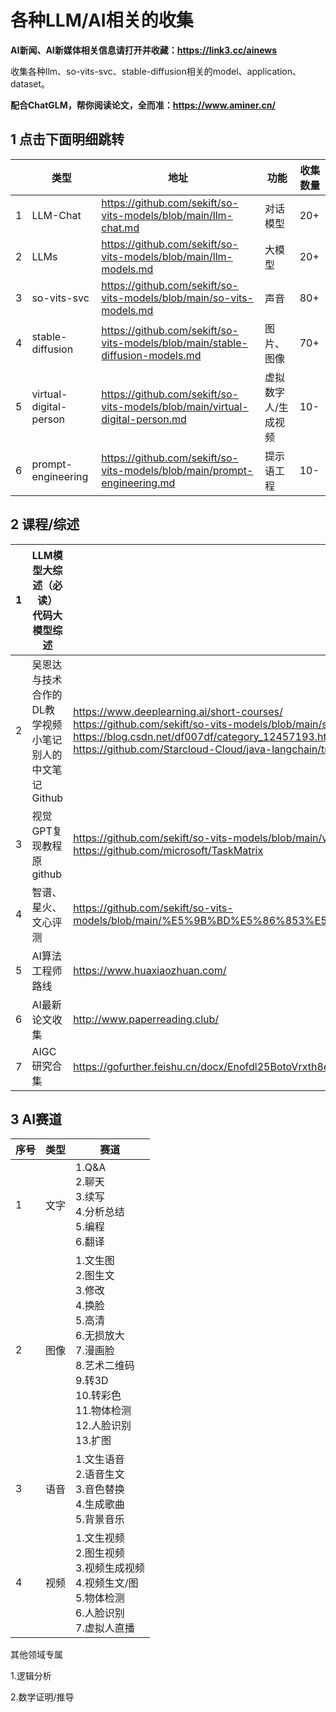 # 各种LLM/AI相关的收集
**AI新闻、AI新媒体相关信息请打开并收藏：https://link3.cc/ainews**

收集各种llm、so-vits-svc、stable-diffusion相关的model、application、dataset。

**配合ChatGLM，帮你阅读论文，全而准：https://www.aminer.cn/**

## 1 点击下面明细跳转

|      | 类型                   | 地址                                                         | 功能                | 收集数量 |
| ---- | ---------------------- | ------------------------------------------------------------ | ------------------- | -------- |
| 1    | LLM-Chat               | https://github.com/sekift/so-vits-models/blob/main/llm-chat.md | 对话模型            | 20+      |
| 2    | LLMs                   | https://github.com/sekift/so-vits-models/blob/main/llm-models.md | 大模型              | 20+      |
| 3    | so-vits-svc            | https://github.com/sekift/so-vits-models/blob/main/so-vits-models.md | 声音                | 80+      |
| 4    | stable-diffusion       | https://github.com/sekift/so-vits-models/blob/main/stable-diffusion-models.md | 图片、图像          | 70+      |
| 5    | virtual-digital-person | https://github.com/sekift/so-vits-models/blob/main/virtual-digital-person.md | 虚拟数字人/生成视频 | 10-      |
| 6    | prompt-engineering     | https://github.com/sekift/so-vits-models/blob/main/prompt-engineering.md | 提示语工程          | 10-      |

## 2 课程/综述

| 1    | **LLM模型大综述（必读）**<br>代码大模型综述                  | https://github.com/RUCAIBox/LLMSurvey<br/>https://arxiv.org/abs/2303.18223 <br/>https://arxiv.org/abs/2311.07989<br/> |
| ---- | ------------------------------------------------------------ | ------------------------------------------------------------ |
| 2    | 吴恩达与技术合作的DL教学视频<br/>小笔记<br/>别人的中文笔记<br/>Github | https://www.deeplearning.ai/short-courses/<br/>https://github.com/sekift/so-vits-models/blob/main/stude-deeplearning-wu.md<br/>https://blog.csdn.net/df007df/category_12457193.html<br/>https://github.com/Starcloud-Cloud/java-langchain/tree/master |
| 3    | 视觉GPT复现教程<br/>原github                                 | https://github.com/sekift/so-vits-models/blob/main/visual-chatgpt-build.md<br/>https://github.com/microsoft/TaskMatrix |
| 4    | 智谱、星火、文心评测                                         | https://github.com/sekift/so-vits-models/blob/main/%E5%9B%BD%E5%86%853%E5%A4%A7LLMs(%E6%99%BA%E8%B0%B1%E3%80%81%E6%98%9F%E7%81%AB%EF%BC%8C%E6%96%87%E5%BF%83)%E6%B5%8B%E8%AF%84.md |
| 5    | AI算法工程师路线                                             | https://www.huaxiaozhuan.com/                                |
| 6    | AI最新论文收集                                               | http://www.paperreading.club/                                |
| 7    | AIGC研究合集                                                 | https://gofurther.feishu.cn/docx/Enofdl25BotoVrxth8ec4rNBn5c |

## 3 AI赛道

| 序号 | 类型 | 赛道                                                         |
| ---- | ---- | ------------------------------------------------------------ |
| 1    | 文字 | 1.Q&A<br>2.聊天<br>3.续写<br>4.分析总结<br>5.编程<br>6.翻译<br> |
| 2    | 图像 | 1.文生图<br>2.图生文<br>3.修改<br>4.换脸<br>5.高清<br>6.无损放大<br>7.漫画脸<br>8.艺术二维码<br>9.转3D<br/>10.转彩色<br/>11.物体检测<br/>12.人脸识别<br/>13.扩图<br/> |
| 3    | 语音 | 1.文生语音<br>2.语音生文<br/>3.音色替换<br/>4.生成歌曲<br/>5.背景音乐<br/> |
| 4    | 视频 | 1.文生视频<br>2.图生视频<br/>3.视频生成视频<br>4.视频生文/图<br/>5.物体检测<br>6.人脸识别<br>7.虚拟人直播<br/> |

其他领域专属

1.逻辑分析

2.数学证明/推导